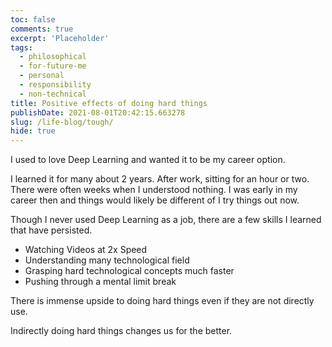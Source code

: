 ```yaml
---
toc: false
comments: true
excerpt: 'Placeholder'
tags:
  - philosophical
  - for-future-me
  - personal
  - responsibility
  - non-technical
title: Positive effects of doing hard things
publishDate: 2021-08-01T20:42:15.663278
slug: /life-blog/tough/
hide: true
---
```


I used to love Deep Learning and wanted it to be my career option.

I learned it for many about 2 years. After work, sitting for an hour or two. There were often weeks when I understood nothing. I was early in my career then and things would likely be different of I try things out now.

Though I never used Deep Learning as a job, there are a few skills I learned that have persisted.

- Watching Videos at 2x Speed
- Understanding many technological field
- Grasping hard technological concepts much faster
- Pushing through a mental limit break

There is immense upside to doing hard things even if they are not directly use.

Indirectly doing hard things changes us for the better.
